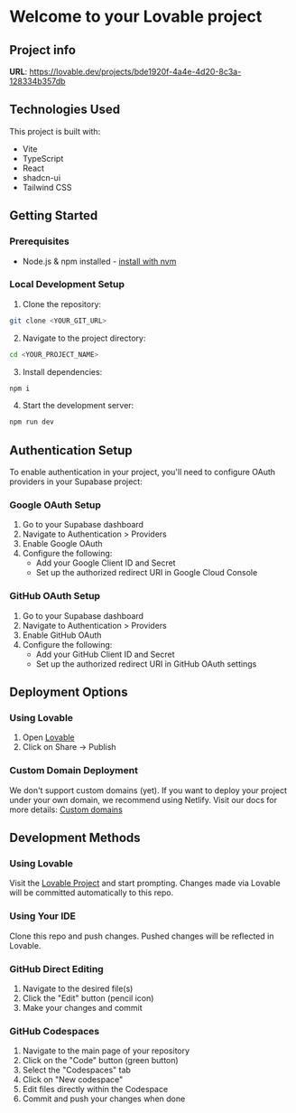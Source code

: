 # Welcome to your Lovable project

## Project info

**URL**: https://lovable.dev/projects/bde1920f-4a4e-4d20-8c3a-128334b357db

## Technologies Used

This project is built with:
- Vite
- TypeScript
- React
- shadcn-ui
- Tailwind CSS

## Getting Started

### Prerequisites
- Node.js & npm installed - [install with nvm](https://github.com/nvm-sh/nvm#installing-and-updating)

### Local Development Setup

1. Clone the repository:
```sh
git clone <YOUR_GIT_URL>
```

2. Navigate to the project directory:
```sh
cd <YOUR_PROJECT_NAME>
```

3. Install dependencies:
```sh
npm i
```

4. Start the development server:
```sh
npm run dev
```

## Authentication Setup

To enable authentication in your project, you'll need to configure OAuth providers in your Supabase project:

### Google OAuth Setup
1. Go to your Supabase dashboard
2. Navigate to Authentication > Providers
3. Enable Google OAuth
4. Configure the following:
   - Add your Google Client ID and Secret
   - Set up the authorized redirect URI in Google Cloud Console

### GitHub OAuth Setup
1. Go to your Supabase dashboard
2. Navigate to Authentication > Providers
3. Enable GitHub OAuth
4. Configure the following:
   - Add your GitHub Client ID and Secret
   - Set up the authorized redirect URI in GitHub OAuth settings

## Deployment Options

### Using Lovable
1. Open [Lovable](https://lovable.dev/projects/bde1920f-4a4e-4d20-8c3a-128334b357db)
2. Click on Share -> Publish

### Custom Domain Deployment
We don't support custom domains (yet). If you want to deploy your project under your own domain, we recommend using Netlify. Visit our docs for more details: [Custom domains](https://docs.lovable.dev/tips-tricks/custom-domain/)

## Development Methods

### Using Lovable
Visit the [Lovable Project](https://lovable.dev/projects/bde1920f-4a4e-4d20-8c3a-128334b357db) and start prompting. Changes made via Lovable will be committed automatically to this repo.

### Using Your IDE
Clone this repo and push changes. Pushed changes will be reflected in Lovable.

### GitHub Direct Editing
1. Navigate to the desired file(s)
2. Click the "Edit" button (pencil icon)
3. Make your changes and commit

### GitHub Codespaces
1. Navigate to the main page of your repository
2. Click on the "Code" button (green button)
3. Select the "Codespaces" tab
4. Click on "New codespace"
5. Edit files directly within the Codespace
6. Commit and push your changes when done
